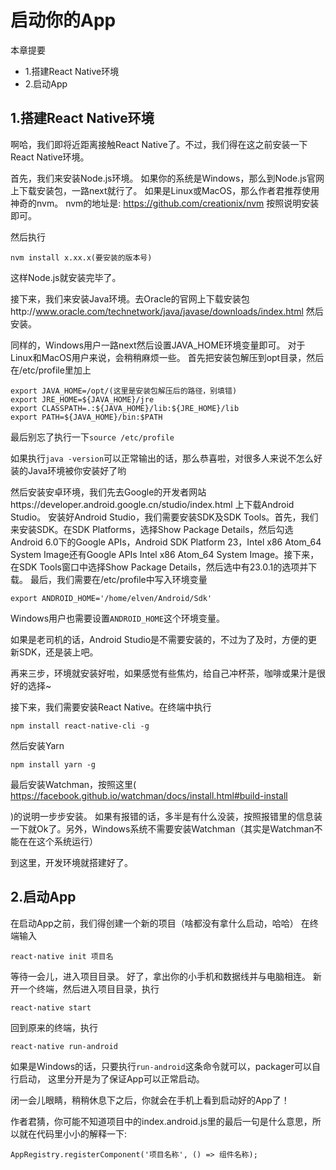# 启动你的App

本章提要

- 1.搭建React Native环境
- 2.启动App

## 1.搭建React Native环境
啊哈，我们即将近距离接触React Native了。不过，我们得在这之前安装一下React Native环境。

首先，我们来安装Node.js环境。
如果你的系统是Windows，那么到Node.js官网上下载安装包，一路next就行了。
如果是Linux或MacOS，那么作者君推荐使用神奇的nvm。
nvm的地址是:
https://github.com/creationix/nvm
按照说明安装即可。

然后执行

```
nvm install x.xx.x(要安装的版本号)
```
这样Node.js就安装完毕了。

接下来，我们来安装Java环境。去Oracle的官网上下载安装包http://www.oracle.com/technetwork/java/javase/downloads/index.html
然后安装。

同样的，Windows用户一路next然后设置JAVA_HOME环境变量即可。
对于Linux和MacOS用户来说，会稍稍麻烦一些。
首先把安装包解压到opt目录，然后在/etc/profile里加上
```
export JAVA_HOME=/opt/(这里是安装包解压后的路径，别填错)
export JRE_HOME=${JAVA_HOME}/jre
export CLASSPATH=.:${JAVA_HOME}/lib:${JRE_HOME}/lib
export PATH=${JAVA_HOME}/bin:$PATH
```
最后别忘了执行一下`source /etc/profile`

如果执行`java -version`可以正常输出的话，那么恭喜啦，对很多人来说不怎么好装的Java环境被你安装好了哟

然后安装安卓环境，我们先去Google的开发者网站https://developer.android.google.cn/studio/index.html 上下载Android Studio。
安装好Android Studio，我们需要安装SDK及SDK Tools。首先，我们来安装SDK。在SDK Platforms，选择Show Package Details，然后勾选Android 6.0下的Google APIs，Android SDK Platform 23，Intel x86 Atom_64 System Image还有Google APIs Intel x86 Atom_64 System Image。接下来，在SDK Tools窗口中选择Show Package Details，然后选中有23.0.1的选项并下载。
最后，我们需要在/etc/profile中写入环境变量

```
export ANDROID_HOME='/home/elven/Android/Sdk'
```
Windows用户也需要设置`ANDROID_HOME`这个环境变量。

如果是老司机的话，Android Studio是不需要安装的，不过为了及时，方便的更新SDK，还是装上吧。

再来三步，环境就安装好啦，如果感觉有些焦灼，给自己冲杯茶，咖啡或果汁是很好的选择~

接下来，我们需要安装React Native。在终端中执行

```
npm install react-native-cli -g
```

然后安装Yarn

```
npm install yarn -g
```

最后安装Watchman，按照这里( 
https://facebook.github.io/watchman/docs/install.html#build-install
    
)的说明一步步安装。
如果有报错的话，多半是有什么没装，按照报错里的信息装一下就Ok了。另外，Windows系统不需要安装Watchman（其实是Watchman不能在在这个系统运行）

到这里，开发环境就搭建好了。

## 2.启动App

在启动App之前，我们得创建一个新的项目（啥都没有拿什么启动，哈哈）
在终端输入

```
react-native init 项目名
```

等待一会儿，进入项目目录。
好了，拿出你的小手机和数据线并与电脑相连。
新开一个终端，然后进入项目目录，执行

```
react-native start
```
回到原来的终端，执行

```
react-native run-android
```
如果是Windows的话，只要执行`run-android`这条命令就可以，packager可以自行启动，
这里分开是为了保证App可以正常启动。

闭一会儿眼睛，稍稍休息下之后，你就会在手机上看到启动好的App了！

作者君猜，你可能不知道项目中的index.android.js里的最后一句是什么意思，所以就在代码里小小的解释一下:

```
AppRegistry.registerComponent('项目名称', () => 组件名称);
```
